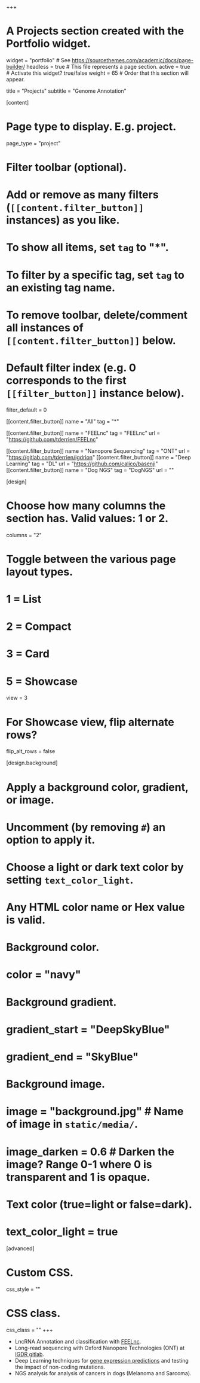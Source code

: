 +++
# A Projects section created with the Portfolio widget.
widget = "portfolio"  # See https://sourcethemes.com/academic/docs/page-builder/
headless = true  # This file represents a page section.
active = true  # Activate this widget? true/false
weight = 65  # Order that this section will appear.

title = "Projects"
subtitle = "Genome Annotation"


[content]
  # Page type to display. E.g. project.
  page_type = "project"
  
  # Filter toolbar (optional).
  # Add or remove as many filters (`[[content.filter_button]]` instances) as you like.
  # To show all items, set `tag` to "*".
  # To filter by a specific tag, set `tag` to an existing tag name.
  # To remove toolbar, delete/comment all instances of `[[content.filter_button]]` below.
  
  # Default filter index (e.g. 0 corresponds to the first `[[filter_button]]` instance below).
  filter_default = 0
  
   [[content.filter_button]]
     name = "All"
     tag = "*"
  
   [[content.filter_button]]
     name = "FEELnc"
     tag = "FEELnc"
     url = "https://github.com/tderrien/FEELnc"
  
   [[content.filter_button]]
     name = "Nanopore Sequencing"
     tag = "ONT"
     url = "https://gitlab.com/tderrien/igdrion"
   [[content.filter_button]]
     name = "Deep Learning"
     tag = "DL"
     url = "https://github.com/calico/basenji"
[[content.filter_button]]
     name = "Dog NGS"
     tag = "DogNGS"
     url = ""          

[design]
  # Choose how many columns the section has. Valid values: 1 or 2.
  columns = "2"

  # Toggle between the various page layout types.
  #   1 = List
  #   2 = Compact
  #   3 = Card
  #   5 = Showcase
  view = 3

  # For Showcase view, flip alternate rows?
  flip_alt_rows = false

[design.background]
  # Apply a background color, gradient, or image.
  #   Uncomment (by removing `#`) an option to apply it.
  #   Choose a light or dark text color by setting `text_color_light`.
  #   Any HTML color name or Hex value is valid.
  
  # Background color.
  # color = "navy"
  
  # Background gradient.
  # gradient_start = "DeepSkyBlue"
  # gradient_end = "SkyBlue"
  
  # Background image.
  # image = "background.jpg"  # Name of image in `static/media/`.
  # image_darken = 0.6  # Darken the image? Range 0-1 where 0 is transparent and 1 is opaque.

  # Text color (true=light or false=dark).
  # text_color_light = true  
  
[advanced]
 # Custom CSS. 
 css_style = ""
 
 # CSS class.
 css_class = ""
+++

- LncRNA Annotation and classification with [FEELnc](https://github.com/tderrien/FEELnc).
- Long-read sequencing with Oxford Nanopore Technologies (ONT) at [IGDR gitlab](https://gitlab.com/tderrien/igdrion).
- Deep Learning techniques for [gene expression predictions](https://github.com/calico/basenji) and testing the impact of non-coding mutations.
- NGS analysis for analysis of cancers in dogs (Melanoma and Sarcoma).

